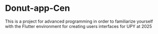 # Donut-app-Cen
This is a project for advanced programming in order to familiarize yourself with the Flutter environment for creating users interfaces for UPY at 2025
